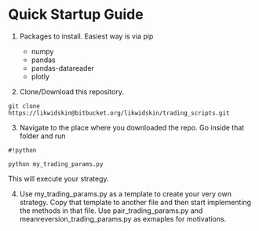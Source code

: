 # **Quick Startup Guide** #

1. Packages to install. Easiest way is via pip  
    * numpy  
    * pandas  
    * pandas-datareader  
    * plotly  

2. Clone/Download this repository.  
```
git clone https://likwidskin@bitbucket.org/likwidskin/trading_scripts.git
```

3.  Navigate to the place where you downloaded the repo. Go inside that folder and run 
```
#!python

python my_trading_params.py
```
This will execute your strategy.

4. Use my_trading_params.py as a template to create your very own strategy. Copy that template to another file 
and then start implementing the methods in that file. Use pair_trading_params.py and meanreversion_trading_params.py as exmaples for motivations.
